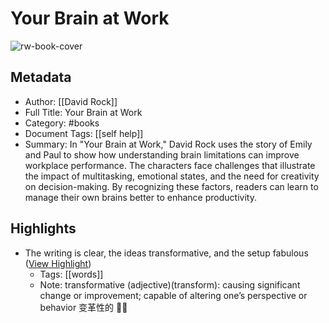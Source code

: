 # Your Brain at Work

![rw-book-cover](https://readwise-assets.s3.amazonaws.com/media/uploaded_book_covers/profile_1050896/YJKyduLJP2EefYSdId8-RFL4Qw4tiCyO48Bi_i6PCXE-cover-cover.jpg)

## Metadata
- Author: [[David Rock]]
- Full Title: Your Brain at Work
- Category: #books
- Document Tags: [[self help]] 
- Summary: In "Your Brain at Work," David Rock uses the story of Emily and Paul to show how understanding brain limitations can improve workplace performance. The characters face challenges that illustrate the impact of multitasking, emotional states, and the need for creativity on decision-making. By recognizing these factors, readers can learn to manage their own brains better to enhance productivity.

## Highlights
- The writing is clear, the ideas transformative, and the setup fabulous ([View Highlight](https://read.readwise.io/read/01jnzwwb2w14v8bxyqn4m0azee))
    - Tags: [[words]] 
    - Note: transformative (adjective)(transform): causing significant change or improvement; capable of altering one’s perspective or behavior 变革性的 🌟🔄

